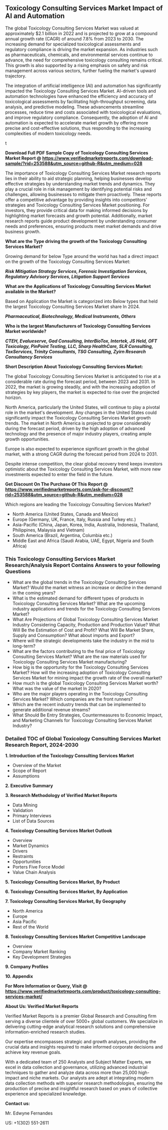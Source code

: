 <h2>Toxicology Consulting Services Market Impact of AI and Automation</h2><p>The global Toxicology Consulting Services Market was valued at approximately $2.1 billion in 2022 and is projected to grow at a compound annual growth rate (CAGR) of around 7.8% from 2023 to 2030. The increasing demand for specialized toxicological assessments and regulatory compliance is driving the market expansion. As industries such as pharmaceuticals, chemicals, and environmental services continue to advance, the need for comprehensive toxicology consulting remains critical. This growth is also supported by a rising emphasis on safety and risk management across various sectors, further fueling the market's upward trajectory.</p><p>The integration of artificial intelligence (AI) and automation has significantly impacted the Toxicology Consulting Services Market. AI-driven tools and automation technologies have enhanced the efficiency and accuracy of toxicological assessments by facilitating high-throughput screening, data analysis, and predictive modeling. These advancements streamline processes, reduce time and costs associated with toxicological evaluations, and improve regulatory compliance. Consequently, the adoption of AI and automation is expected to accelerate market growth by offering more precise and cost-effective solutions, thus responding to the increasing complexities of modern toxicology needs.</p>t</p><p id="" class=""><strong>Download Full PDF Sample Copy of Toxicology Consulting Services Market Report @ <a href="https://www.verifiedmarketreports.com/download-sample/?rid=253588&utm_source=github-R&utm_medium=028" target="_blank">https://www.verifiedmarketreports.com/download-sample/?rid=253588&utm_source=github-R&utm_medium=028</a></strong></p><p>The importance of&nbsp;Toxicology Consulting Services Market research reports lies in their ability to aid strategic planning, helping businesses develop effective strategies by understanding market trends and dynamics. They play a crucial role in risk management by identifying potential risks and challenges, allowing businesses to mitigate them proactively. These reports offer a competitive advantage by providing insights into competitors' strategies and Toxicology Consulting Services Market positioning. For investors, they provide critical data for making informed decisions by highlighting market forecasts and growth potential. Additionally, market research reports guide product development by understanding consumer needs and preferences, ensuring products meet market demands and drive business growth.</p><p><strong>What are the&nbsp;Type driving the growth of the Toxicology Consulting Services Market?</strong></p><p id="" class="">Growing demand for below Type around the world has had a direct impact on the growth of the Toxicology Consulting Services Market:</p><em><strong>Risk Mitigation Strategy Services, Forensic Investigation Services, Regulatory Advisory Services, Litigation Support Services</strong></em></p><strong>What are the&nbsp;Applications&nbsp;of Toxicology Consulting Services Market available in the Market?</strong></p><p id="" class="">Based on Application the Market is categorized into Below types that held the largest Toxicology Consulting Services Market share In 2024.</p><em><strong>Pharmaceutical, Biotechnology, Medical Instruments, Others</strong></em></p><strong>Who is the largest Manufacturers of Toxicology Consulting Services Market worldwide?</strong></p><p><em><strong>CTEH, Evalueserve, Gad Consulting, InterBioTox, Intertek, JS Held, OFT Toxicology, PinPoint Testing, LLC, Sharp HealthCare, SLR Consulting, ToxServices, Trinity Consultants, TSG Consulting, Zyirn Research Consultancy Services</strong></em></p><p id="" class=""><strong>Short Description About Toxicology Consulting Services Market:</strong></p><p>The global Toxicology Consulting Services Market is anticipated to rise at a considerable rate during the forecast period, between 2023 and 2031. In 2022, the market is growing steadily, and with the increasing adoption of strategies by key players, the market is expected to rise over the projected horizon.</p><p>North America, particularly the United States, will continue to play a pivotal role in the market's development. Any changes in the United States could significantly impact the Toxicology Consulting Services Market growth trends. The market in North America is projected to grow considerably during the forecast period, driven by the high adoption of advanced technology and the presence of major industry players, creating ample growth opportunities.</p><p>Europe is also expected to experience significant growth in the global market, with a strong CAGR during the forecast period from 2024 to 2031.</p><p>Despite intense competition, the clear global recovery trend keeps investors optimistic about the Toxicology Consulting Services Market, with more new investments expected to enter the field in the future.</p><p id="" class=""><strong>Get Discount On The Purchase Of This Report @ <a href="https://www.verifiedmarketreports.com/ask-for-discount/?rid=253588&utm_source=github-R&utm_medium=028" target="_blank">https://www.verifiedmarketreports.com/ask-for-discount/?rid=253588&utm_source=github-R&utm_medium=028</a></strong></p>Which regions are leading the Toxicology Consulting Services Market?</p><ul><li>North America (United States, Canada and Mexico)</li><li>Europe (Germany, UK, France, Italy, Russia and Turkey etc.)</li><li>Asia-Pacific (China, Japan, Korea, India, Australia, Indonesia, Thailand, Philippines, Malaysia and Vietnam)</li><li>South America (Brazil, Argentina, Columbia etc.)</li><li>Middle East and Africa (Saudi Arabia, UAE, Egypt, Nigeria and South Africa)</li></ul><h3 id="" class="">This Toxicology Consulting Services Market Research/Analysis Report Contains Answers to your following Questions</h3><ul><li>What are the global trends in the Toxicology Consulting Services Market? Would the market witness an increase or decline in the demand in the coming years?</li><li>What is the estimated demand for different types of products in Toxicology Consulting Services Market? What are the upcoming industry applications and trends for the Toxicology Consulting Services Market?</li><li>What Are Projections of Global Toxicology Consulting Services Market Industry Considering Capacity, Production and Production Value? What Will Be the Estimation of Cost and Profit? What Will Be Market Share, Supply and Consumption? What about imports and Export?</li><li>Where will the strategic developments take the industry in the mid to long-term?</li><li>What are the factors contributing to the final price of Toxicology Consulting Services Market? What are the raw materials used for Toxicology Consulting Services Market manufacturing?</li><li>How big is the opportunity for the Toxicology Consulting Services Market? How will the increasing adoption of Toxicology Consulting Services Market for mining impact the growth rate of the overall market?</li><li>How much is the global Toxicology Consulting Services Market worth? What was the value of the market In 2020?</li><li>Who are the major players operating in the Toxicology Consulting Services Market? Which companies are the front runners?</li><li>Which are the recent industry trends that can be implemented to generate additional revenue streams?</li><li>What Should Be Entry Strategies, Countermeasures to Economic Impact, and Marketing Channels for Toxicology Consulting Services Market Industry?</li></ul><h3 id="" class="">Detailed TOC of Global Toxicology Consulting Services Market Research Report, 2024-2030</h3><p id="" class=""><strong>1. Introduction of the Toxicology Consulting Services Market</strong></p><ul><li>Overview of the Market</li><li>Scope of Report</li><li>Assumptions</li></ul><p id="" class=""><strong>2. Executive Summary</strong></p><p id="" class=""><strong>3. Research Methodology of Verified Market Reports</strong></p><ul><li>Data Mining</li><li>Validation</li><li>Primary Interviews</li><li>List of Data Sources</li></ul><p id="" class=""><strong>4. Toxicology Consulting Services Market Outlook</strong></p><ul><li>Overview</li><li>Market Dynamics</li><li>Drivers</li><li>Restraints</li><li>Opportunities</li><li>Porters Five Force Model</li><li>Value Chain Analysis</li></ul><p id="" class=""><strong>5. Toxicology Consulting Services Market, By Product</strong></p><p id="" class=""><strong>6. Toxicology Consulting Services Market, By Application</strong></p><p id="" class=""><strong>7. Toxicology Consulting Services Market, By Geography</strong></p><ul><li>North America</li><li>Europe</li><li>Asia Pacific</li><li>Rest of the World</li></ul><p id="" class=""><strong>8. Toxicology Consulting Services Market Competitive Landscape</strong></p><ul><li>Overview</li><li>Company Market Ranking</li><li>Key Development Strategies</li></ul><p id="" class=""><strong>9. Company Profiles</strong></p><p id="" class=""><strong>10. Appendix</strong></p><p id="" class=""><strong>For More Information or Query, Visit @ <a href="https://www.verifiedmarketreports.com/product/toxicology-consulting-services-market/" target="_blank">https://www.verifiedmarketreports.com/product/toxicology-consulting-services-market/</a></strong></p><p id="" class=""><strong>About Us: Verified Market Reports</strong></p><p id="" class="">Verified Market Reports is a premier Global Research and Consulting firm serving a diverse clientele of over 5000+ global customers. We specialize in delivering cutting-edge analytical research solutions and comprehensive information-enriched research studies.</p><p id="" class="">Our expertise encompasses strategic and growth analyses, providing the crucial data and insights required to make informed corporate decisions and achieve key revenue goals.</p><p id="" class="">With a dedicated team of 250 Analysts and Subject Matter Experts, we excel in data collection and governance, utilizing advanced industrial techniques to gather and analyze data across more than 25,000 high-impact and niche markets. Our analysts are adept at integrating modern data collection methods with superior research methodologies, ensuring the production of precise and insightful research based on years of collective experience and specialized knowledge.</p><p id="" class=""><strong>Contact us:</strong></p><p id="" class="">Mr. Edwyne Fernandes</p><p id="" class="">US: +1(302) 551-2611</p>